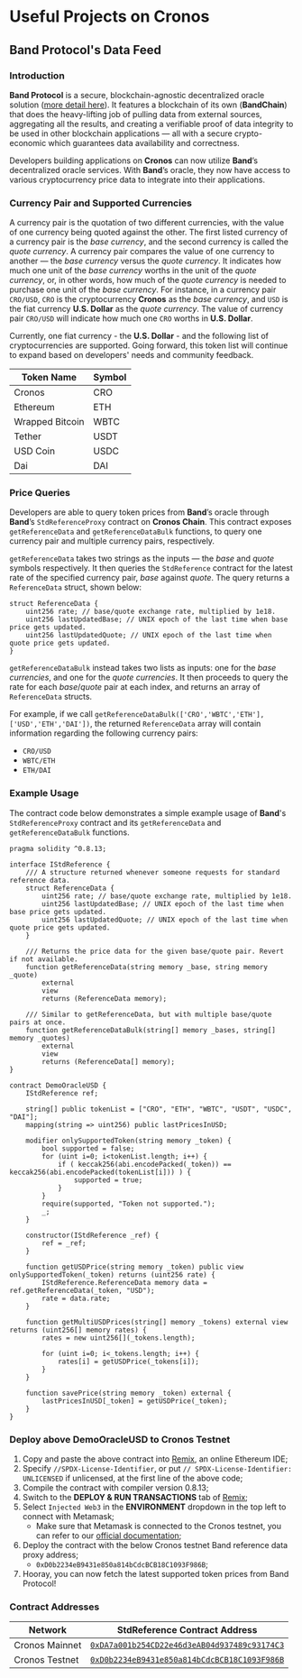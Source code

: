 # Useful Projects on Cronos


## Band Protocol's Data Feed

### Introduction

**Band Protocol** is a secure, blockchain-agnostic decentralized oracle solution ([more detail here](https://docs.bandchain.org)).
It features a blockchain of its own (**BandChain**) that does the heavy-lifting job of pulling data from external sources,
aggregating all the results, and creating a verifiable proof of data integrity to be used in other blockchain
applications — all with a secure crypto-economic which guarantees data availability and correctness.

Developers building applications on **Cronos** can now utilize **Band**’s decentralized oracle services. 
With **Band**’s oracle, they now have access to various cryptocurrency price data to integrate into their applications.

### Currency Pair and Supported Currencies

A currency pair is the quotation of two different currencies, with the value of one currency being quoted against the other. 
The first listed currency of a currency pair is the _base currency_, and the second currency is called the _quote currency_.
A currency pair compares the value of one currency to another — the _base currency_ versus the _quote currency_. 
It indicates how much one unit of the _base currency_ worths in the unit of the _quote currency_,
or, in other words, how much of the _quote currency_ is needed to purchase one unit of the _base currency_.
For instance, in a currency pair `CRO/USD`, `CRO` is the cryptocurrency **Cronos** as the _base currency_, 
and `USD` is the fiat currency **U.S. Dollar** as the _quote currency_. 
The value of currency pair `CRO/USD` will indicate how much one `CRO` worths in **U.S. Dollar**.

Currently, one fiat currency - the **U.S. Dollar** - and the following list of cryptocurrencies are supported. 
Going forward, this token list will continue to expand based on developers' needs and community feedback.

| Token Name      | Symbol |
|-----------------| ------ |
| Cronos          | CRO    |
| Ethereum        | ETH    |
| Wrapped Bitcoin | WBTC   |
| Tether          | USDT   |
| USD Coin        | USDC   |
| Dai             | DAI    |

### Price Queries

Developers are able to query token prices from **Band**’s oracle through **Band**’s 
`StdReferenceProxy` contract on **Cronos Chain**.
This contract exposes `getReferenceData` and `getReferenceDataBulk` functions, 
to query one currency pair and multiple currency pairs, respectively.

`getReferenceData` takes two strings as the inputs — the _base_ and _quote_ symbols respectively. 
It then queries the `StdReference` contract for the latest rate of the specified currency pair, _base_ against _quote_.
The query returns a `ReferenceData` struct, shown below:
```solidity
struct ReferenceData {
    uint256 rate; // base/quote exchange rate, multiplied by 1e18.
    uint256 lastUpdatedBase; // UNIX epoch of the last time when base price gets updated.
    uint256 lastUpdatedQuote; // UNIX epoch of the last time when quote price gets updated.
}
```

`getReferenceDataBulk` instead takes two lists as inputs: one for the _base currencies_, and one for the _quote currencies_. 
It then proceeds to query the rate for each _base_/_quote_ pair at each index, 
and returns an array of `ReferenceData` structs.

For example, if we call `getReferenceDataBulk(['CRO','WBTC','ETH'], ['USD','ETH','DAI'])`, the returned `ReferenceData`
array will contain information regarding the following currency pairs:

- `CRO/USD`
- `WBTC/ETH`
- `ETH/DAI`

### Example Usage

The contract code below demonstrates a simple example usage of **Band**'s `StdReferenceProxy` contract 
and its `getReferenceData` and `getReferenceDataBulk` functions.

```solidity
pragma solidity ^0.8.13;

interface IStdReference {
    /// A structure returned whenever someone requests for standard reference data.
    struct ReferenceData {
        uint256 rate; // base/quote exchange rate, multiplied by 1e18.
        uint256 lastUpdatedBase; // UNIX epoch of the last time when base price gets updated.
        uint256 lastUpdatedQuote; // UNIX epoch of the last time when quote price gets updated.
    }

    /// Returns the price data for the given base/quote pair. Revert if not available.
    function getReferenceData(string memory _base, string memory _quote)
        external
        view
        returns (ReferenceData memory);

    /// Similar to getReferenceData, but with multiple base/quote pairs at once.
    function getReferenceDataBulk(string[] memory _bases, string[] memory _quotes)
        external
        view
        returns (ReferenceData[] memory);
}

contract DemoOracleUSD {
    IStdReference ref;

    string[] public tokenList = ["CRO", "ETH", "WBTC", "USDT", "USDC", "DAI"];
    mapping(string => uint256) public lastPricesInUSD;

    modifier onlySupportedToken(string memory _token) {
        bool supported = false;
        for (uint i=0; i<tokenList.length; i++) {
            if ( keccak256(abi.encodePacked(_token)) == keccak256(abi.encodePacked(tokenList[i])) ) {
                supported = true;
            }
        }
        require(supported, "Token not supported.");
        _;
    }

    constructor(IStdReference _ref) {
        ref = _ref;
    }

    function getUSDPrice(string memory _token) public view onlySupportedToken(_token) returns (uint256 rate) {
        IStdReference.ReferenceData memory data = ref.getReferenceData(_token, "USD");
        rate = data.rate;
    }

    function getMultiUSDPrices(string[] memory _tokens) external view returns (uint256[] memory rates) {
        rates = new uint256[](_tokens.length);

        for (uint i=0; i<_tokens.length; i++) {
            rates[i] = getUSDPrice(_tokens[i]);
        }
    }

    function savePrice(string memory _token) external {
        lastPricesInUSD[_token] = getUSDPrice(_token);
    }
}
```

### Deploy above DemoOracleUSD to Cronos Testnet

1. Copy and paste the above contract into [Remix](https://remix.ethereum.org/), an online Ethereum IDE;
2. Specify `//SPDX-License-Identifier`, or put `// SPDX-License-Identifier: UNLICENSED` if unlicensed, at the first line of the above code;
3. Compile the contract with compiler version 0.8.13;
4. Switch to the **DEPLOY & RUN TRANSACTIONS** tab of [Remix](https://remix.ethereum.org/);
5. Select `Injected Web3` in the **ENVIRONMENT** dropdown in the top left to connect with Metamask;
    - Make sure that Metamask is connected to the Cronos testnet, you can refer to our [official documentation](https://docs.cronos.org/resources/chain-integration.html#integration-guide-for-cronos-testnet);
7. Deploy the contract with the below Cronos testnet Band reference data proxy address;
    - `0xD0b2234eB9431e850a814bCdcBCB18C1093F986B`;
8. Hooray, you can now fetch the latest supported token prices from Band Protocol!

### Contract Addresses

| Network        | StdReference Contract Address                                                                                                                               |
| -------------- | ----------------------------------------------------------------------------------------------------------------------------------------------------------- |
| Cronos Mainnet | [`0xDA7a001b254CD22e46d3eAB04d937489c93174C3`](https://cronoscan.com/address/0xDA7a001b254CD22e46d3eAB04d937489c93174C3) |
| Cronos Testnet | [`0xD0b2234eB9431e850a814bCdcBCB18C1093F986B`](https://testnet.cronoscan.com/address/0xD0b2234eB9431e850a814bCdcBCB18C1093F986B) |
